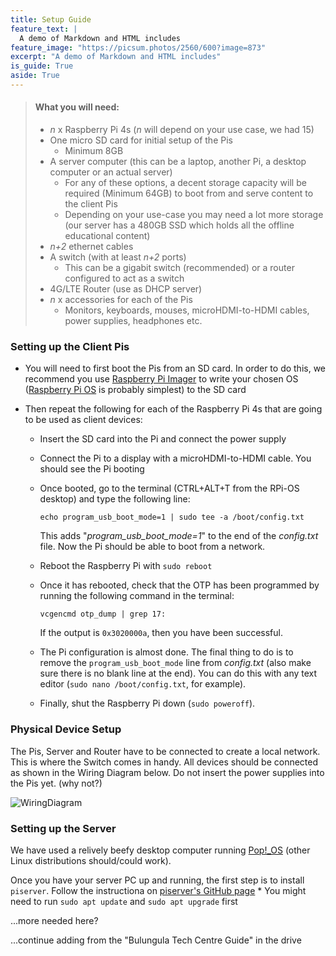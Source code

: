```yaml
---
title: Setup Guide
feature_text: |
  A demo of Markdown and HTML includes
feature_image: "https://picsum.photos/2560/600?image=873"
excerpt: "A demo of Markdown and HTML includes"
is_guide: True
aside: True
---
```


> #### What you will need:
> - *n* x Raspberry Pi 4s (*n* will depend on your use case, we had 15)
> - One micro SD card for initial setup of the Pis
>   - Minimum 8GB
> - A server computer (this can be a laptop, another Pi, a desktop computer or an actual server)
>   - For any of these options, a decent storage capacity will be required (Minimum 64GB) to boot from and serve content to the client Pis
>   - Depending on your use-case you may need a lot more storage (our server has a 480GB SSD which holds all the offline educational content)
> - *n+2* ethernet cables
> - A switch (with at least *n+2* ports)
>   - This can be a gigabit switch (recommended) or a router configured to act as a switch
> - 4G/LTE Router (use as DHCP server)
> - *n* x accessories for each of the Pis
>   - Monitors, keyboards, mouses, microHDMI-to-HDMI cables, power supplies, headphones etc.

### Setting up the Client Pis
- You will need to first boot the Pis from an SD card. In order to do this, we recommend you use [Raspberry Pi Imager](https://www.raspberrypi.org/software/) to write your chosen OS ([Raspberry Pi OS](https://www.raspberrypi.org/software/operating-systems/#raspberry-pi-os-32-bit) is probably simplest) to the SD card

- Then repeat the following for each of the Raspberry Pi 4s that are going to be used as client devices:
  - Insert the SD card into the Pi and connect the power supply
  - Connect the Pi to a display with a microHDMI-to-HDMI cable. You should see the Pi booting
  - Once booted, go to the terminal (CTRL+ALT+T from the RPi-OS desktop) and type the following line: 
  
    `echo program_usb_boot_mode=1 | sudo tee -a /boot/config.txt`
  
    This adds "*program_usb_boot_mode=1*" to the end of the *config.txt* file. Now the Pi should be able to boot from a network.

  - Reboot the Raspberry Pi with `sudo reboot`
  - Once it has rebooted, check that the OTP has been programmed by running the following command in the terminal:

    `vcgencmd otp_dump | grep 17:`

    If the output is  `0x3020000a`, then you have been successful.

   - The Pi configuration is almost done. The final thing to do is to remove the `program_usb_boot_mode` line from *config.txt* (also make sure there is no blank line at the end). You can do this with any text editor (`sudo nano /boot/config.txt`, for example). 
    - Finally, shut the Raspberry Pi down (`sudo poweroff`). 


### Physical Device Setup
The Pis, Server and Router have to be connected to create a local network. This is where the Switch comes in handy. All devices should be connected as shown in the Wiring Diagram below. Do not insert the power supplies into the Pis yet. (why not?)

![WiringDiagram](WiringDiagram.png)

### Setting up the Server
We have used a relively beefy desktop computer running [Pop!\_OS](https://pop.system76.com/) (other Linux distributions should/could work).

Once you have your server PC up and running, the first step is to install `piserver`. Follow the instructiona on [piserver's GitHub page](https://github.com/raspberrypi/piserver)
\* You might need to run `sudo apt update` and `sudo apt upgrade` first

...more needed here?

...continue adding from the "Bulungula Tech Centre Guide" in the drive
